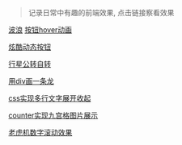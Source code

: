 > 记录日常中有趣的前端效果, 点击链接察看效果

<a href="https://codepen.io/lihai-boop/pen/WNjVEQJ">波浪</a>
<a href="https://lihai-boop.github.io/simple-dome/%E6%8C%89%E9%92%AE/%E6%8C%89%E9%92%AEhover%E5%8A%A8%E7%94%BB.html">按钮hover动画</a>

<a href="https://lihai-boop.github.io/simple-dome/%E6%8C%89%E9%92%AE/%E7%82%AB%E9%85%B7%E5%8A%A8%E6%80%81%E6%8C%89%E9%92%AE.html">炫酷动态按钮</a>

<a href="https://lihai-boop.github.io/simple-dome/%E8%A1%8C%E6%98%9F%E8%87%AA%E8%BD%AC%E4%B8%8E%E5%85%AC%E8%BD%AC/main.html">行星公转自转</a>

<a href="https://lihai-boop.github.io/simple-dome/%E7%94%A8div%E7%94%BB%E4%B8%80%E6%9D%A1%E9%BE%99/index.html">用div画一条龙</a>  

<a href="https://lihai-boop.github.io/simple-dome/css%E5%AE%9E%E7%8E%B0%E5%A4%9A%E8%A1%8C%E6%96%87%E5%AD%97%E5%B1%95%E5%BC%80%E6%94%B6%E8%B5%B7.html">css实现多行文字展开收起</a>  

<a href="https://lihai-boop.github.io/simple-dome/counter%E5%AE%9E%E7%8E%B0%E4%B9%9D%E5%AE%AB%E6%A0%BC%E5%9B%BE%E7%89%87%E5%B1%95%E7%A4%BA.html">counter实现九宫格图片展示</a>  

<a href="https://lihai-boop.github.io/simple-dome/%E8%80%81%E8%99%8E%E6%9C%BA%E6%95%B0%E5%AD%97%E6%BB%9A%E5%8A%A8%E6%95%88%E6%9E%9C.html">老虎机数字滚动效果</a>
